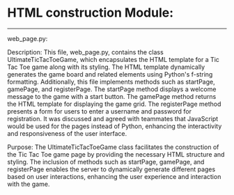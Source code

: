 # HTML construction Module:
---
web_page.py:

Description: This file, web_page.py, contains the class UltimateTicTacToeGame, which encapsulates the HTML template for a Tic Tac Toe game along with its styling. The HTML template dynamically generates the game board and related elements using Python's f-string formatting. Additionally, this file implements methods such as startPage, gamePage, and registerPage. The startPage method displays a welcome message to the game with a start button. The gamePage method returns the HTML template for displaying the game grid. The registerPage method presents a form for users to enter a username and password for registration. It was discussed and agreed with teammates that JavaScript would be used for the pages instead of Python, enhancing the interactivity and responsiveness of the user interface.

Purpose: The UltimateTicTacToeGame class facilitates the construction of the Tic Tac Toe game page by providing the necessary HTML structure and styling. The inclusion of methods such as startPage, gamePage, and registerPage enables the server to dynamically generate different pages based on user interactions, enhancing the user experience and interaction with the game.






